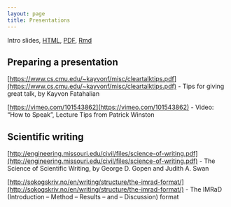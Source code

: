 ```yaml
---
layout: page
title: Presentations
---
```


Intro slides, [HTML](assets/00_Intro.html), [PDF](/assets/00_Intro.pdf), [Rmd](/assets/00_Intro.Rmd)

## Preparing a presentation

[https://www.cs.cmu.edu/~kayvonf/misc/cleartalktips.pdf](https://www.cs.cmu.edu/~kayvonf/misc/cleartalktips.pdf) - Tips for giving great talk, by Kayvon Fatahalian

[https://vimeo.com/101543862](https://vimeo.com/101543862) - Video: “How to Speak”, Lecture Tips from Patrick Winston

## Scientific writing

[http://engineering.missouri.edu/civil/files/science-of-writing.pdf](http://engineering.missouri.edu/civil/files/science-of-writing.pdf) - The Science of Scientific Writing, by George D. Gopen and Judith A. Swan 

[http://sokogskriv.no/en/writing/structure/the-imrad-format/](http://sokogskriv.no/en/writing/structure/the-imrad-format/) - The IMRaD (Introduction – Method – Results – and – Discussion) format
